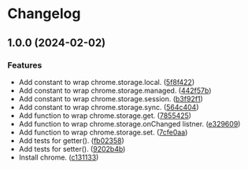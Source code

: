 # Changelog

## 1.0.0 (2024-02-02)


### Features

* Add constant to wrap chrome.storage.local. ([5f8f422](https://github.com/ryohidaka/chrome-storage-api/commit/5f8f4228b5f76c97cf513a6c77efca0244a47e1a))
* Add constant to wrap chrome.storage.managed. ([442f57b](https://github.com/ryohidaka/chrome-storage-api/commit/442f57b6a82e16b8edc089da86b40bc9e77c4ceb))
* Add constant to wrap chrome.storage.session. ([b3f92f1](https://github.com/ryohidaka/chrome-storage-api/commit/b3f92f176ad484d18e685aa2a84679560200b230))
* Add constant to wrap chrome.storage.sync. ([564c404](https://github.com/ryohidaka/chrome-storage-api/commit/564c4041dddb5a3ba5354972a1516c1d297110f8))
* Add function to wrap chrome.storage.get. ([7855425](https://github.com/ryohidaka/chrome-storage-api/commit/7855425c04926cb38416b064a3af6900bf5a0a0c))
* Add function to wrap chrome.storage.onChanged listner. ([e329609](https://github.com/ryohidaka/chrome-storage-api/commit/e329609c601a050512a87c360d5224ebeeb7d63c))
* Add function to wrap chrome.storage.set. ([7cfe0aa](https://github.com/ryohidaka/chrome-storage-api/commit/7cfe0aa14d5e924714beabb52c38df36233d51b4))
* Add tests for getter(). ([fb02358](https://github.com/ryohidaka/chrome-storage-api/commit/fb0235841b3d6340e5a5434f55b5c15e87140ad5))
* Add tests for setter(). ([9202b4b](https://github.com/ryohidaka/chrome-storage-api/commit/9202b4bc8722d3ed4ee430d3d9f6f42995e97dc9))
* Install chrome. ([c131133](https://github.com/ryohidaka/chrome-storage-api/commit/c1311339c7b80560756056fb632c6941cd08bd93))
